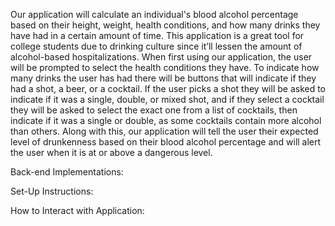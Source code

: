 Our application will calculate an individual's blood alcohol percentage based on their height, weight, health conditions, and how many drinks they have had in a certain amount of time. 
This application is a great tool for college students due to drinking culture since it’ll lessen the amount of alcohol-based hospitalizations. 
When first using our application, the user will be prompted to select the health conditions they have. 
To indicate how many drinks the user has had there will be buttons that will indicate if they had a shot, a beer, or a cocktail. 
If the user picks a shot they will be asked to indicate if it was a single, double, or mixed shot, and if they select a cocktail they will be asked to select the exact one from a list of cocktails, 
then indicate if it was a single or double, as some cocktails contain more alcohol than others. 
Along with this, our application will tell the user their expected level of drunkenness based on their blood alcohol percentage and will alert the user when it is at or above a dangerous level. 


Back-end Implementations:


Set-Up Instructions:


How to Interact with Application: 
